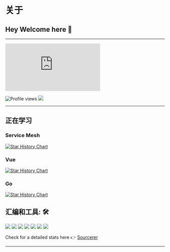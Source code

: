 # 关于


## Hey Welcome here 👋

---
![](https://imgapi.cn/api.php?zd=zsy&fl=meizi&random=679401)

![Profile views](https://gpvc.arturio.dev/kbsonlong)  <img src="https://img.shields.io/github/followers/kbsonlong?label=Follow" style=" float:left, margin-right:10px" />


---

## 正在学习

### Service Mesh

[![Star History Chart](https://api.star-history.com/svg?repos=istio/istio,envoyproxy/envoy,linkerd/linkerd,mosn/layotto,mosn/mosn,apache/apisix,openservicemesh/osm&type=Date)](https://star-history.com/#istio/istio&envoyproxy/envoy&linkerd/linkerd&mosn/layotto&mosn/mosn&apache/apisix&openservicemesh/osm&Date)

### Vue

[![Star History Chart](https://api.star-history.com/svg?repos=TuSimple/naive-ui,epicmaxco/vuestic-ui,quasarframework/quasar,vueComponent/ant-design-vue,element-plus/element-plus,ionic-team/ionic-framework,primefaces/primevue&type=Date)](https://star-history.com/#TuSimple/naive-ui&epicmaxco/vuestic-ui&quasarframework/quasar&vueComponent/ant-design-vue&element-plus/element-plus&ionic-team/ionic-framework&primefaces/primevue&Date)

### Go

[![Star History Chart](https://api.star-history.com/svg?repos=gin-gonic/gin,beego/beego,go-kit/kit,labstack/echo,valyala/fasthttp,gofiber/fiber,go-kratos/kratos,zeromicro/go-zero,julienschmidt/httprouter&type=Date)](https://star-history.com/#gin-gonic/gin&beego/beego&go-kit/kit&labstack/echo&valyala/fasthttp&gofiber/fiber&go-kratos/kratos&zeromicro/go-zero&julienschmidt/httprouter&Date)

## 汇编和工具: 🛠

 <img src="https://img.shields.io/badge/python%20-%2314354C.svg?&style=for-the-badge&logo=python&logoColor=white">
 <img src="https://img.shields.io/badge/javascript%20-%23323330.svg?&style=for-the-badge&logo=javascript&logoColor=%23F7DF1E">
 <img src="https://img.shields.io/badge/html5%20-%23E34F26.svg?&style=for-the-badge&logo=html5&logoColor=white">
 <img src="https://img.shields.io/badge/bootstrap%20-%23563D7C.svg?&style=for-the-badge&logo=bootstrap&logoColor=white">
 <img src="https://img.shields.io/badge/git%20-%23F05033.svg?&style=for-the-badge&logo=git&logoColor=white"/>
 <img src="http://img.shields.io/badge/-VS%20Code-000000?style=for-the-badge&logo=Visual-studio-code&logoColor=blue">




<img src="https://github-readme-stats.vercel.app/api?username=kbsonlong&show_icons=true&title_color=03fc90&icon_color=03fc90&text_color=03fc90&bg_color=002b19">

Check for a detailed stats here :point_right: [Sourcerer](https://github.com/kbsonlong)

---


